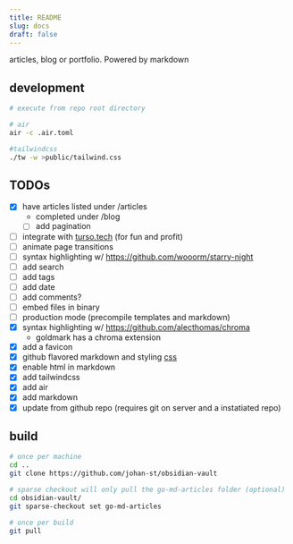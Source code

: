 ```yaml
---
title: README
slug: docs
draft: false
---
```


articles, blog or portfolio. Powered by markdown

## development

```bash
# execute from repo root directory

# air
air -c .air.toml

#tailwindcss
./tw -w >public/tailwind.css
```

## TODOs

- [x] have articles listed under /articles
  - completed under /blog
  - [ ] add pagination 
- [ ] integrate with [turso.tech](https://turso.tech) (for fun and profit)
- [ ] animate page transitions
- [ ] syntax highlighting w/ <https://github.com/wooorm/starry-night>
- [ ] add search
- [ ] add tags
- [ ] add date
- [ ] add comments?
- [ ] embed files in binary
- [ ] production mode (precompile templates and markdown)
- [x] syntax highlighting w/ https://github.com/alecthomas/chroma
  - goldmark has a chroma extension
- [x] add a favicon
- [x] github flavored markdown and styling [css](https://github.com/sindresorhus/github-markdown-css)
- [x] enable html in markdown
- [x] add tailwindcss
- [x] add air
- [x] add markdown
- [x] update from github repo (requires git on server and a instatiated repo)

## build

```bash
# once per machine
cd ..
git clone https://github.com/johan-st/obsidian-vault

# sparse checkout will only pull the go-md-articles folder (optional)
cd obsidian-vault/
git sparse-checkout set go-md-articles

# once per build
git pull

